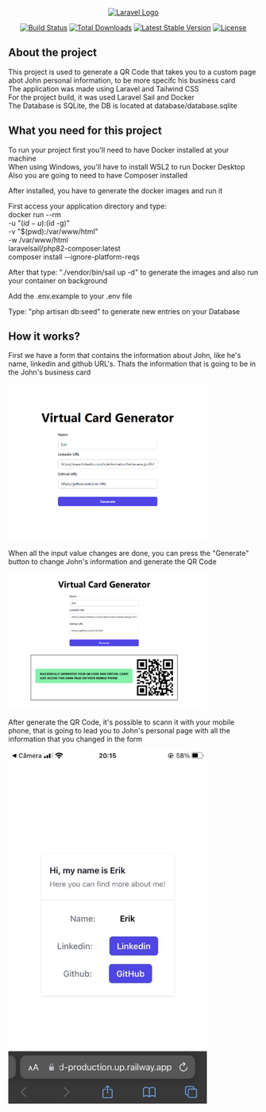 <p align="center"><a href="https://laravel.com" target="_blank"><img src="https://raw.githubusercontent.com/laravel/art/master/logo-lockup/5%20SVG/2%20CMYK/1%20Full%20Color/laravel-logolockup-cmyk-red.svg" width="400" alt="Laravel Logo"></a></p>

<p align="center">
<a href="https://github.com/laravel/framework/actions"><img src="https://github.com/laravel/framework/workflows/tests/badge.svg" alt="Build Status"></a>
<a href="https://packagist.org/packages/laravel/framework"><img src="https://img.shields.io/packagist/dt/laravel/framework" alt="Total Downloads"></a>
<a href="https://packagist.org/packages/laravel/framework"><img src="https://img.shields.io/packagist/v/laravel/framework" alt="Latest Stable Version"></a>
<a href="https://packagist.org/packages/laravel/framework"><img src="https://img.shields.io/packagist/l/laravel/framework" alt="License"></a>
</p>

## About the project

This project is used to generate a QR Code that takes you to a custom page abot John personal information, to be more specifc his business card<br>
The application was made using Laravel and Tailwind CSS<br>
For the project build, it was used Laravel Sail and Docker<br>
The Database is SQLite, the DB is located at database/database.sqlite

## What you need for this project

To run your project first you'll need to have Docker installed at your machine <br>
When using Windows, you'll have to install WSL2 to run Docker Desktop<br>
Also you are going to need to have Composer installed

After installed, you have to generate the docker images and run it

First access your application directory and type:<br>
    docker run --rm \
    -u "$(id -u):$(id -g)" \
    -v "$(pwd):/var/www/html" \
    -w /var/www/html \
    laravelsail/php82-composer:latest \
    composer install --ignore-platform-reqs

After that type: "./vendor/bin/sail up -d" to generate the images and also run your container on background

Add the .env.example to your .env file

Type: "php artisan db:seed" to generate new entries on your Database


## How it works?

First we have a form that contains the information about John, like he's name, linkedin and github URL's. Thats the information that is going to be in the John's business card

<img src="/public/images/virtual-card-form.png" width="400" alt="form">

When all the input value changes are done, you can press the "Generate" button to change John's information and generate the QR Code

<img src="/public/images/qrcode.png" width="400" alt="qrcode">

After generate the QR Code, it's possible to scann it with your mobile phone, that is going to lead you to John's personal page with all the information that you changed in the form

<img src="/public/images/business-card.jpg" width="400" alt="card">


